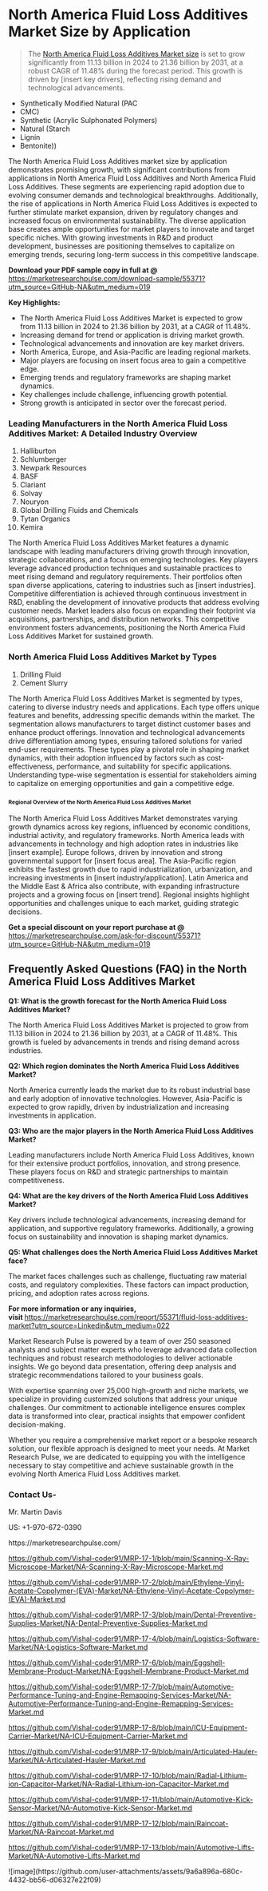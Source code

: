 <h1>North America Fluid Loss Additives Market&nbsp;Size by Application</h1><blockquote><p>The <a href="https://marketresearchpulse.com/download-sample/55371?utm_source=GitHub-NA&amp;utm_medium=019">North America Fluid Loss Additives Market size</a> is set to grow significantly from 11.13 billion in 2024 to 21.36 billion by 2031, at a robust CAGR of 11.48% during the forecast period. This growth is driven by [insert key drivers], reflecting rising demand and technological advancements.</p></blockquote><ul><li>Synthetically Modified Natural (PAC<li> CMC)<li> Synthetic (Acrylic Sulphonated Polymers)<li> Natural (Starch<li> Lignin<li> Bentonite))</li></ul><p>The North America Fluid Loss Additives market size by application demonstrates promising growth, with significant contributions from applications in North America Fluid Loss Additives and North America Fluid Loss Additives. These segments are experiencing rapid adoption due to evolving consumer demands and technological breakthroughs. Additionally, the rise of applications in North America Fluid Loss Additives is expected to further stimulate market expansion, driven by regulatory changes and increased focus on environmental sustainability. The diverse application base creates ample opportunities for market players to innovate and target specific niches. With growing investments in R&D and product development, businesses are positioning themselves to capitalize on emerging trends, securing long-term success in this competitive landscape.</p><p><strong>Download your PDF sample copy in full at @ </strong><a href="https://marketresearchpulse.com/download-sample/55371?utm_source=GitHub-NA&amp;utm_medium=019">https://marketresearchpulse.com/download-sample/55371?utm_source=GitHub-NA&amp;utm_medium=019</a></p><p><strong>Key Highlights: </strong></p><ul><li>The North America Fluid Loss Additives Market is expected to grow from 11.13 billion in 2024 to 21.36 billion by 2031, at a CAGR of 11.48%.</li><li>Increasing demand for trend or application is driving market growth.</li><li>Technological advancements and innovation are key market drivers.</li><li>North America, Europe, and Asia-Pacific are leading regional markets.</li><li>Major players are focusing on insert focus area to gain a competitive edge.</li><li>Emerging trends and regulatory frameworks are shaping market dynamics.</li><li>Key challenges include challenge, influencing growth potential.</li><li>Strong growth is anticipated in sector over the forecast period.</li></ul><h3>Leading Manufacturers in the North America Fluid Loss Additives Market: A Detailed Industry Overview</h3><ol><li>Halliburton</li><li>Schlumberger</li><li>Newpark Resources</li><li>BASF</li><li>Clariant</li><li>Solvay</li><li>Nouryon</li><li>Global Drilling Fluids and Chemicals</li><li>Tytan Organics</li><li>Kemira</li></ol><div class="flex max-w-full flex-col flex-grow"><div class="min-h-8 text-message flex w-full flex-col items-end gap-2 whitespace-normal break-words [.text-message+&amp;]:mt-5" dir="auto" data-message-author-role="assistant" data-message-id="fd8432e4-4910-450d-b182-61b7bfb0a01f" data-message-model-slug="gpt-4o"><div class="flex w-full flex-col gap-1 empty:hidden first:pt-[3px]"><div class="markdown prose w-full break-words dark:prose-invert light"><p>The North America Fluid Loss Additives Market features a dynamic landscape with leading manufacturers driving growth through innovation, strategic collaborations, and a focus on emerging technologies. Key players leverage advanced production techniques and sustainable practices to meet rising demand and regulatory requirements. Their portfolios often span diverse applications, catering to industries such as [insert industries]. Competitive differentiation is achieved through continuous investment in R&amp;D, enabling the development of innovative products that address evolving customer needs. Market leaders also focus on expanding their footprint via acquisitions, partnerships, and distribution networks. This competitive environment fosters advancements, positioning the North America Fluid Loss Additives Market for sustained growth.</p></div></div></div></div><h3>North America Fluid Loss Additives Market by Types</h3><ol><li>Drilling Fluid<li> Cement Slurry</li></ol><div class="flex max-w-full flex-col flex-grow"><div class="min-h-8 text-message flex w-full flex-col items-end gap-2 whitespace-normal break-words [.text-message+&amp;]:mt-5" dir="auto" data-message-author-role="assistant" data-message-id="084470be-0bb7-4664-bddf-5156b4f41249" data-message-model-slug="gpt-4o-mini"><div class="flex w-full flex-col gap-1 empty:hidden first:pt-[3px]"><div class="markdown prose w-full break-words dark:prose-invert light"><p>The North America Fluid Loss Additives Market is segmented by types, catering to diverse industry needs and applications. Each type offers unique features and benefits, addressing specific demands within the market. The segmentation allows manufacturers to target distinct customer bases and enhance product offerings. Innovation and technological advancements drive differentiation among types, ensuring tailored solutions for varied end-user requirements. These types play a pivotal role in shaping market dynamics, with their adoption influenced by factors such as cost-effectiveness, performance, and suitability for specific applications. Understanding type-wise segmentation is essential for stakeholders aiming to capitalize on emerging opportunities and gain a competitive edge.</p></div></div></div></div><h3><span style="font-size: 11px;">Regional Overview of the North America Fluid Loss Additives Market</span></h3><div class="flex max-w-full flex-col flex-grow"><div class="min-h-8 text-message flex w-full flex-col items-end gap-2 whitespace-normal break-words [.text-message+&amp;]:mt-5" dir="auto" data-message-author-role="assistant" data-message-id="e9038762-ce64-4e30-91c9-9bd413514231" data-message-model-slug="gpt-4o-mini"><div class="flex w-full flex-col gap-1 empty:hidden first:pt-[3px]"><div class="markdown prose w-full break-words dark:prose-invert light"><p>The North America Fluid Loss Additives Market demonstrates varying growth dynamics across key regions, influenced by economic conditions, industrial activity, and regulatory frameworks. North America leads with advancements in technology and high adoption rates in industries like [insert example]. Europe follows, driven by innovation and strong governmental support for [insert focus area]. The Asia-Pacific region exhibits the fastest growth due to rapid industrialization, urbanization, and increasing investments in [insert industry/application]. Latin America and the Middle East &amp; Africa also contribute, with expanding infrastructure projects and a growing focus on [insert trend]. Regional insights highlight opportunities and challenges unique to each market, guiding strategic decisions.</p></div></div></div></div><p><strong>Get a special discount on your report purchase at @ </strong><a href="https://marketresearchpulse.com/ask-for-discount/55371?utm_source=GitHub-NA&amp;utm_medium=019">https://marketresearchpulse.com/ask-for-discount/55371?utm_source=GitHub-NA&amp;utm_medium=019</a></p><h2>Frequently Asked Questions (FAQ) in the North America Fluid Loss Additives Market</h2><p><strong>Q1: What is the growth forecast for the North America Fluid Loss Additives Market?</strong></p><p>The North America Fluid Loss Additives Market is projected to grow from 11.13 billion in 2024 to 21.36 billion by 2031, at a CAGR of 11.48%. This growth is fueled by advancements in trends and rising demand across industries.</p><p><strong>Q2: Which region dominates the North America Fluid Loss Additives Market?</strong></p><p>North America currently leads the market due to its robust industrial base and early adoption of innovative technologies. However, Asia-Pacific is expected to grow rapidly, driven by industrialization and increasing investments in application.</p><p><strong>Q3: Who are the major players in the North America Fluid Loss Additives Market?</strong></p><p>Leading manufacturers include North America Fluid Loss Additives, known for their extensive product portfolios, innovation, and strong presence. These players focus on R&amp;D and strategic partnerships to maintain competitiveness.</p><p><strong>Q4: What are the key drivers of the North America Fluid Loss Additives Market?</strong></p><p>Key drivers include technological advancements, increasing demand for application, and supportive regulatory frameworks. Additionally, a growing focus on sustainability and innovation is shaping market dynamics.</p><p><strong>Q5: What challenges does the North America Fluid Loss Additives Market face?</strong></p><p>The market faces challenges such as challenge, fluctuating raw material costs, and regulatory complexities. These factors can impact production, pricing, and adoption rates across regions.</p><p><strong>For more information or any inquiries, visit&nbsp;</strong><a href="https://marketresearchpulse.com/report/55371/fluid-loss-additives-market?utm_source=Linkedin&utm_medium=022">https://marketresearchpulse.com/report/55371/fluid-loss-additives-market?utm_source=Linkedin&utm_medium=022</a></p><p>Market Research Pulse is powered by a team of over 250 seasoned analysts and subject matter experts who leverage advanced data collection techniques and robust research methodologies to deliver actionable insights. We go beyond data presentation, offering deep analysis and strategic recommendations tailored to your business goals.</p><p>With expertise spanning over 25,000 high-growth and niche markets, we specialize in providing customized solutions that address your unique challenges. Our commitment to actionable intelligence ensures complex data is transformed into clear, practical insights that empower confident decision-making.</p><p>Whether you require a comprehensive market report or a bespoke research solution, our flexible approach is designed to meet your needs. At Market Research Pulse, we are dedicated to equipping you with the intelligence necessary to stay competitive and achieve sustainable growth in the evolving North America Fluid Loss Additives market.</p><h3><strong>Contact Us-</strong></h3><p>Mr. Martin Davis</p><p>US: +1-970-672-0390</p><p>https://marketresearchpulse.com/</p><p><a href="https://github.com/Vishal-coder91/MRP-17-1/blob/main/Scanning-X-Ray-Microscope-Market/NA-Scanning-X-Ray-Microscope-Market.md">https://github.com/Vishal-coder91/MRP-17-1/blob/main/Scanning-X-Ray-Microscope-Market/NA-Scanning-X-Ray-Microscope-Market.md</a></p><p><a href="https://github.com/Vishal-coder91/MRP-17-2/blob/main/Ethylene-Vinyl-Acetate-Copolymer-(EVA)-Market/NA-Ethylene-Vinyl-Acetate-Copolymer-(EVA)-Market.md">https://github.com/Vishal-coder91/MRP-17-2/blob/main/Ethylene-Vinyl-Acetate-Copolymer-(EVA)-Market/NA-Ethylene-Vinyl-Acetate-Copolymer-(EVA)-Market.md</a></p><p><a href="https://github.com/Vishal-coder91/MRP-17-3/blob/main/Dental-Preventive-Supplies-Market/NA-Dental-Preventive-Supplies-Market.md">https://github.com/Vishal-coder91/MRP-17-3/blob/main/Dental-Preventive-Supplies-Market/NA-Dental-Preventive-Supplies-Market.md</a></p><p><a href="https://github.com/Vishal-coder91/MRP-17-4/blob/main/Logistics-Software-Market/NA-Logistics-Software-Market.md">https://github.com/Vishal-coder91/MRP-17-4/blob/main/Logistics-Software-Market/NA-Logistics-Software-Market.md</a></p><p><a href="https://github.com/Vishal-coder91/MRP-17-6/blob/main/Eggshell-Membrane-Product-Market/NA-Eggshell-Membrane-Product-Market.md">https://github.com/Vishal-coder91/MRP-17-6/blob/main/Eggshell-Membrane-Product-Market/NA-Eggshell-Membrane-Product-Market.md</a></p><p><a href="https://github.com/Vishal-coder91/MRP-17-7/blob/main/Automotive-Performance-Tuning-and-Engine-Remapping-Services-Market/NA-Automotive-Performance-Tuning-and-Engine-Remapping-Services-Market.md">https://github.com/Vishal-coder91/MRP-17-7/blob/main/Automotive-Performance-Tuning-and-Engine-Remapping-Services-Market/NA-Automotive-Performance-Tuning-and-Engine-Remapping-Services-Market.md</a></p><p><a href="https://github.com/Vishal-coder91/MRP-17-8/blob/main/ICU-Equipment-Carrier-Market/NA-ICU-Equipment-Carrier-Market.md">https://github.com/Vishal-coder91/MRP-17-8/blob/main/ICU-Equipment-Carrier-Market/NA-ICU-Equipment-Carrier-Market.md</a></p><p><a href="https://github.com/Vishal-coder91/MRP-17-9/blob/main/Articulated-Hauler-Market/NA-Articulated-Hauler-Market.md">https://github.com/Vishal-coder91/MRP-17-9/blob/main/Articulated-Hauler-Market/NA-Articulated-Hauler-Market.md</a></p><p><a href="https://github.com/Vishal-coder91/MRP-17-10/blob/main/Radial-Lithium-ion-Capacitor-Market/NA-Radial-Lithium-ion-Capacitor-Market.md">https://github.com/Vishal-coder91/MRP-17-10/blob/main/Radial-Lithium-ion-Capacitor-Market/NA-Radial-Lithium-ion-Capacitor-Market.md</a></p><p><a href="https://github.com/Vishal-coder91/MRP-17-11/blob/main/Automotive-Kick-Sensor-Market/NA-Automotive-Kick-Sensor-Market.md">https://github.com/Vishal-coder91/MRP-17-11/blob/main/Automotive-Kick-Sensor-Market/NA-Automotive-Kick-Sensor-Market.md</a></p><p><a href="https://github.com/Vishal-coder91/MRP-17-12/blob/main/Raincoat-Market/NA-Raincoat-Market.md">https://github.com/Vishal-coder91/MRP-17-12/blob/main/Raincoat-Market/NA-Raincoat-Market.md</a></p><p><a href="https://github.com/Vishal-coder91/MRP-17-13/blob/main/Automotive-Lifts-Market/NA-Automotive-Lifts-Market.md">https://github.com/Vishal-coder91/MRP-17-13/blob/main/Automotive-Lifts-Market/NA-Automotive-Lifts-Market.md</a></p>
![image](https://github.com/user-attachments/assets/9a6a896a-680c-4432-bb56-d06327e22f09)
